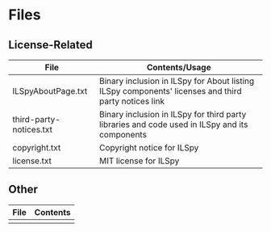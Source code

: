 # Files

## License-Related

|File|Contents/Usage|
|---|---|
|ILSpyAboutPage.txt|Binary inclusion in ILSpy for About listing ILSpy components' licenses and third party notices link|
|third-party-notices.txt|Binary inclusion in ILSpy for third party libraries and code used in ILSpy and its components|
|copyright.txt|Copyright notice for ILSpy|
|license.txt|MIT license for ILSpy|

## Other

|File|Contents|
|---|---|
|   |   |